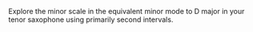 Explore the minor scale in the equivalent minor mode to D major in your tenor saxophone using primarily second intervals.